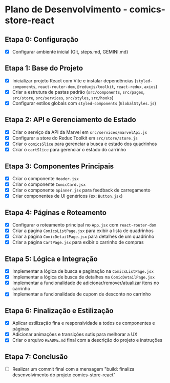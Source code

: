 # Plano de Desenvolvimento - comics-store-react

## Etapa 0: Configuração
- [x] Configurar ambiente inicial (Git, steps.md, GEMINI.md)

## Etapa 1: Base do Projeto
- [x] Inicializar projeto React com Vite e instalar dependências (`styled-components`, `react-router-dom`, `@reduxjs/toolkit`, `react-redux`, `axios`)
- [x] Criar a estrutura de pastas padrão (`src/components`, `src/pages`, `src/store`, `src/services`, `src/styles`, `src/hooks`)
- [x] Configurar estilos globais com `styled-components` (`GlobalStyles.js`)

## Etapa 2: API e Gerenciamento de Estado
- [x] Criar o serviço da API da Marvel em `src/services/marvelApi.js`
- [x] Configurar a store do Redux Toolkit em `src/store/store.js`
- [x] Criar o `comicsSlice` para gerenciar a busca e estado dos quadrinhos
- [x] Criar o `cartSlice` para gerenciar o estado do carrinho

## Etapa 3: Componentes Principais
- [x] Criar o componente `Header.jsx`
- [x] Criar o componente `ComicCard.jsx`
- [x] Criar o componente `Spinner.jsx` para feedback de carregamento
- [x] Criar componentes de UI genéricos (ex: `Button.jsx`)

## Etapa 4: Páginas e Roteamento
- [x] Configurar o roteamento principal no `App.jsx` com `react-router-dom`
- [x] Criar a página `ComicsListPage.jsx` para exibir a lista de quadrinhos
- [x] Criar a página `ComicDetailPage.jsx` para detalhes de um quadrinho
- [x] Criar a página `CartPage.jsx` para exibir o carrinho de compras

## Etapa 5: Lógica e Integração
- [x] Implementar a lógica de busca e paginação na `ComicsListPage.jsx`
- [x] Implementar a lógica de busca de detalhes na `ComicDetailPage.jsx`
- [x] Implementar a funcionalidade de adicionar/remover/atualizar itens no carrinho
- [x] Implementar a funcionalidade de cupom de desconto no carrinho

## Etapa 6: Finalização e Estilização
- [x] Aplicar estilização fina e responsividade a todos os componentes e páginas
- [x] Adicionar animações e transições sutis para melhorar a UX
- [x] Criar o arquivo `README.md` final com a descrição do projeto e instruções

## Etapa 7: Conclusão
- [ ] Realizar um commit final com a mensagem "build: finaliza desenvolvimento do projeto comics-store-react"
